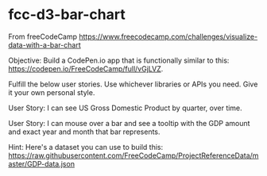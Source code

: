 # fcc-d3-bar-chart

From freeCodeCamp https://www.freecodecamp.com/challenges/visualize-data-with-a-bar-chart

Objective: Build a CodePen.io app that is functionally similar to this: https://codepen.io/FreeCodeCamp/full/vGjLVZ.

Fulfill the below user stories. Use whichever libraries or APIs you need. Give it your own personal style.

User Story: I can see US Gross Domestic Product by quarter, over time.

User Story: I can mouse over a bar and see a tooltip with the GDP amount and exact year and month that bar represents.

Hint: Here's a dataset you can use to build this: https://raw.githubusercontent.com/FreeCodeCamp/ProjectReferenceData/master/GDP-data.json

